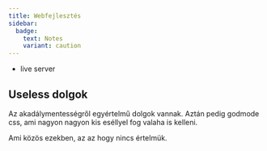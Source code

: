 ```yaml
---
title: Webfejlesztés
sidebar:
  badge:
    text: Notes
    variant: caution
---
```


- live server

## Useless dolgok

Az akadálymentességről egyértelmű dolgok vannak. Aztán pedig godmode css, ami nagyon nagyon kis eséllyel fog valaha is kelleni.

Ami közös ezekben, az az hogy nincs értelmük.
